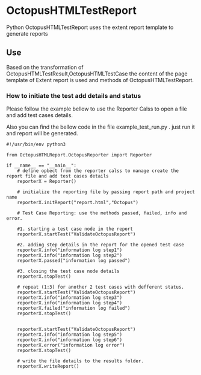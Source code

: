 # OctopusHTMLTestReport
Python OctopusHTMLTestReport uses the extent report template to generate reports

## Use
Based on the transformation of OctopusHTMLTestResult,OctopusHTMLTestCase the content of the page template of Extent report is used and methods of OctopusHTMLTestReport.

### How to initiate the test add details and status
Please follow the example bellow to use the Reporter Calss to open a file and add test cases details.

Also you can find the bellow code in the file example_test_run.py . just run it and report will be generated.

```
#!/usr/bin/env python3

from OctopusHTMLReport.OctopusReporter import Reporter

if __name__ == "__main__":
    # define opbect from the reporter calss to manage create the report file and add test cases details
    reporterX = Reporter()
    
    # initialize the reporting file by passing report path and project name
    reporterX.initReport("report.html","Octopus")

    # Test Case Reporting: use the methods passed, failed, info and error.
    
    #1. starting a test case node in the report
    reporterX.startTest("ValidateOctopusReport")
   
    #2. adding step details in the report for the opened test case
    reporterX.info("information log step1")
    reporterX.info("information log step2")
    reporterX.passed("information log passed")
    
    #3. closing the test case node details
    reporterX.stopTest()

    # repeat (1:3) for another 2 test cases with defferent status.
    reporterX.startTest("ValidateOctopusReport")
    reporterX.info("information log step3")
    reporterX.info("information log step4")
    reporterX.failed("information log failed")
    reporterX.stopTest()


    reporterX.startTest("ValidateOctopusReport")
    reporterX.info("information log step5")
    reporterX.info("information log step6")
    reporterX.error("information log error")
    reporterX.stopTest()

    # write the file details to the results folder.
    reporterX.writeReport()

```

